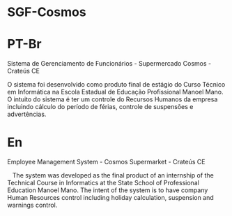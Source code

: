 # SGF-Cosmos

# PT-Br
Sistema de Gerenciamento de Funcionários - Supermercado Cosmos - Crateús CE

  O sistema foi desenvolvido como produto final de estágio do Curso Técnico em Informática na Escola Estadual de Educação Profissional Manoel Mano.
  O intuito do sistema é ter um controle do Recursos Humanos da empresa incluindo cálculo do período de férias, controle de suspensões e advertências.

# En
Employee Management System - Cosmos Supermarket - Crateús CE

   The system was developed as the final product of an internship of the Technical Course in Informatics at the State School of Professional Education Manoel Mano.
   The intent of the system is to have company Human Resources control including holiday calculation, suspension and warnings control.
